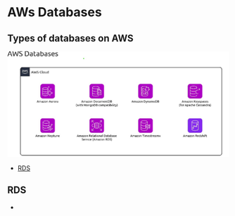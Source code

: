 # AWs Databases

## Types of databases on AWS 
![screenshot](https://github.com/SrinivasEsapalli/DevOps-complete/blob/main/linux/Screenshorts/Screen%2039.jpg)


- [RDS](#RDS)

## RDS
- 
